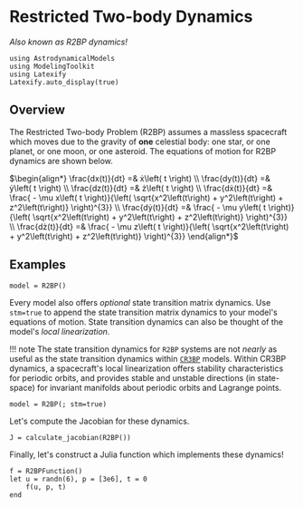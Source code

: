 # Restricted Two-body Dynamics

_Also known as R2BP dynamics!_

```@setup main
using AstrodynamicalModels
using ModelingToolkit
using Latexify
Latexify.auto_display(true)
```

## Overview

The Restricted Two-body Problem (R2BP) assumes a massless spacecraft which moves
due to the gravity of **one** celestial body: one star, or one planet, or one
moon, or one asteroid. The equations of motion for R2BP dynamics are shown
below.

$\begin{align*}
\frac{dx(t)}{dt} =& ẋ\left( t \right) \\
\frac{dy(t)}{dt} =& ẏ\left( t \right) \\
\frac{dz(t)}{dt} =& ż\left( t \right) \\
\frac{dẋ(t)}{dt} =& \frac{ - \mu x\left( t \right)}{\left( \sqrt{x^2\left(t\right) + y^2\left(t\right) + z^2\left(t\right)} \right)^{3}} \\
\frac{dẏ(t)}{dt} =& \frac{ - \mu y\left( t \right)}{\left( \sqrt{x^2\left(t\right) + y^2\left(t\right) + z^2\left(t\right)} \right)^{3}} \\
\frac{dż(t)}{dt} =& \frac{ - \mu z\left( t \right)}{\left( \sqrt{x^2\left(t\right) + y^2\left(t\right) + z^2\left(t\right)} \right)^{3}}
\end{align*}$

## Examples

```@repl main
model = R2BP()
```

Every model also offers _optional_ state transition matrix dynamics. Use
`stm=true` to append the state transition matrix dynamics to your model's
equations of motion. State transition dynamics can also be thought of the
model's _local linearization_.

!!! note The state transition dynamics for `R2BP` systems are not _nearly_ as
useful as the state transition dynamics within [`CR3BP`](CR3BP.md) models.
Within CR3BP dynamics, a spacecraft's local linearization offers stability
characteristics for periodic orbits, and provides stable and unstable directions
(in state-space) for invariant manifolds about periodic orbits and Lagrange
points.

```@repl main
model = R2BP(; stm=true)
```

Let's compute the Jacobian for these dynamics.

```@repl main
J = calculate_jacobian(R2BP())
```

Finally, let's construct a Julia function which implements these dynamics!

```@repl main
f = R2BPFunction()
let u = randn(6), p = [3e6], t = 0
    f(u, p, t)
end
```
